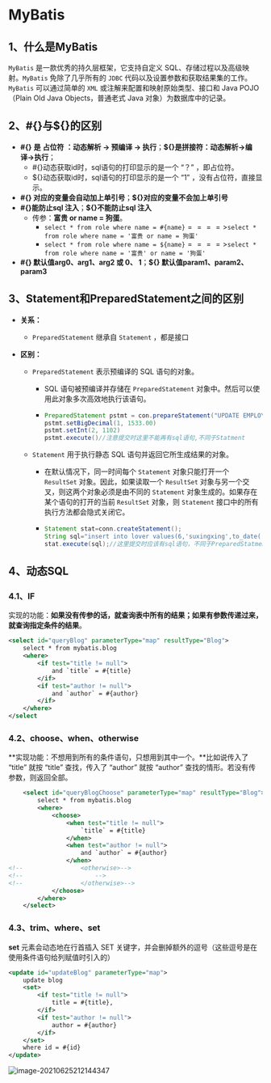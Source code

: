 # MyBatis

## 1、什么是MyBatis

`MyBatis` 是一款优秀的持久层框架，它支持自定义 SQL、存储过程以及高级映射。`MyBatis` 免除了几乎所有的 `JDBC` 代码以及设置参数和获取结果集的工作。`MyBatis` 可以通过简单的 `XML` 或注解来配置和映射原始类型、接口和 Java POJO（Plain Old Java Objects，普通老式 Java 对象）为数据库中的记录。



## 2、#{}与${}的区别

- **#{}** **是** **占位符** **：动态解析 -> 预编译 -> 执行**；**${}是拼接符：动态解析->编译->执行**；
  - \#{}动态获取id时，sql语句的打印显示的是一个 “？” ，即占位符。
  - \${}动态获取id时，sql语句的打印显示的是一个 “1” ，没有占位符，直接显示。
- **#{} 对应的变量会自动加上单引号**；**${}对应的变量不会加上单引号** 
- **#{}能防止sql 注入**；**${}不能防止sql 注入**
  - 传参：**富贵 or name = 狗蛋**。
    - `select * from role where name = #{name}`$====>$`select * from role where name = '富贵 or name = 狗蛋'`
    - `select * from role where name = ${name}`$====>$​`select * from role where name = '富贵' or name = '狗蛋'`
- **#{} 默认值arg0、arg1、arg2 或 0、 1**；**${} 默认值param1、param2、param3**

## 3、Statement和PreparedStatement之间的区别

- **关系：**

  - `PreparedStatement` 继承自 `Statement` ，都是接口

- **区别：**

  - `PreparedStatement` 表示预编译的 SQL 语句的对象。

    - SQL 语句被预编译并存储在 `PreparedStatement` 对象中。然后可以使用此对象多次高效地执行该语句。

    - ```java
      PreparedStatement pstmt = con.prepareStatement("UPDATE EMPLOYEES SALARY = ? WHERE ID = ?");
      pstmt.setBigDecimal(1, 1533.00)
      pstmt.setInt(2, 1102)
      pstmt.execute()//注意提交时这里不能再有sql语句,不同于Statment
      ```

  - `Statement` 用于执行静态 SQL 语句并返回它所生成结果的对象。

    - 在默认情况下，同一时间每个 `Statement` 对象只能打开一个 `ResultSet` 对象。因此，如果读取一个 `ResultSet` 对象与另一个交叉，则这两个对象必须是由不同的 `Statement` 对象生成的。如果存在某个语句的打开的当前 `ResultSet` 对象，则 `Statement` 接口中的所有执行方法都会隐式关闭它。

    - ```java
      Statement stat=conn.createStatement();
      String sql="insert into lover values(6,'suxingxing',to_date('21-9-2016','dd-mm-yyyy'))";
      stat.execute(sql);//这里提交时应该有sql语句，不同于PreparedStatmen
      ```

## 4、动态SQL

### 4.1、IF

实现的功能：**如果没有传参的话，就查询表中所有的结果；如果有参数传递过来，就查询指定条件的结果**。

```xml
<select id="queryBlog" parameterType="map" resultType="Blog">
    select * from mybatis.blog
    <where>
        <if test="title != null">
            and `title` = #{title}
        </if>
        <if test="author != null">
            and `author` = #{author}
        </if>
    </where>
</select
```

### 4.2、choose、when、otherwise

**实现功能：不想用到所有的条件语句，只想用到其中一个。**比如说传入了 “title” 就按 “title” 查找，传入了 “author” 就按 “author” 查找的情形。若没有传参数，则返回全部。

```xml
    <select id="queryBlogChoose" parameterType="map" resultType="Blog">
        select * from mybatis.blog
        <where>
            <choose>
                <when test="title != null">
                    `title` = #{title}
                </when>
                <when test="author != null">
                    and `author` = #{author}
                </when>
<!--                <otherwise>-->
<!--                    -->
<!--                </otherwise>-->
            </choose>
        </where>
    </select>
```

### 4.3、trim、where、set

**set** 元素会动态地在行首插入 SET 关键字，并会删掉额外的逗号（这些逗号是在使用条件语句给列赋值时引入的）

```xml
<update id="updateBlog" parameterType="map">
    update blog
    <set>
        <if test="title != null">
            title = #{title},
        </if>
        <if test="author != null">
            author = #{author}
        </if>
    </set>
    where id = #{id}
</update>
```

![image-20210625212144347](https://gitee.com/yun-xiaojie/blog-image/raw/master/img/image-20210625212144347.png)